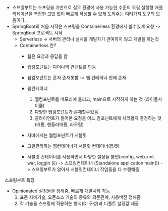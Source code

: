* 스프링부트는 스프링을 기반으로 실무 환경에 사용 가능한 수준의 독립 실행형 애플리케이션을 복잡한 고민 없이 빠르게 작성할 수 있게 도와주는 여러가지 도구의 모음이다.
* SpringBoot의 처음 시작은 스프링을 Containerless 환경에서 쓸수있게 요청 -> SpringBoot 프로젝트 시작
  - Serverless -> 서버의 관리나 설치를 개발자가 관여하지 않고 개발을 하는것
  - Containerless 란?
    - 웹은 요청과 응답을 함
    - 웹컴포넌트는 다이나믹 컨텐트를 만듬
    - 웹컴포넌트는 혼자 존재못함 -> 웹 컨테이너 안에 존재
    - 웹컨테이너
      1. 웹컴포넌트를 메모리에 올리고, main으로 시작하게 하는 것 (라이플사이클)
      2. 다양한 웹컴포넌트가 존재할수있음
      3. 클라이언트가 들어온 요청을 어느 컴포넌트에게 처리할지 결정하는 것(매핑, 핸들러매핑, 라우팅)

    - 자바에서는 웹컴포넌트가 서블릿
    - 그걸관리하는 웹컨테이너가 서블릿 컨테이너(톰캣)
    - 서블릿 컨테이너를 사용하면서 다양한 설정들 불편(config, web.xml, war, loggin 등) -> 스프링컨테이너 (Standalone application main()) -> 스프링부트가 알아서 서블릿컨테이너 작업들을 다 수행해줌

스프링부트 특징
* Opinionated
설정들을 정해줌, 빠르게 개발시작 가능
  1. 표준 자바기술, 오픈소스 기술의 종류와 의존관계, 사용버전 정해줌
  2. 각 기술을 스프링에 적용하는 방식(DI 구성)과 디폴트 설정값 제공


